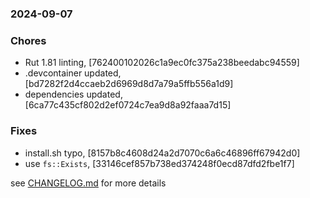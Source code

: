 ### 2024-09-07

### Chores
+ Rut 1.81 linting, [762400102026c1a9ec0fc375a238beedabc94559]
+ .devcontainer updated, [bd7282f2d4ccaeb2d6969d8d7a79a5ffb556a1d9]
+ dependencies updated, [6ca77c435cf802d2ef0724c7ea9d8a92faaa7d15]

### Fixes
+ install.sh typo, [8157b8c4608d24a2d7070c6a6c46896ff67942d0]
+ use `fs::Exists`, [33146cef857b738ed374248f0ecd87dfd2fbe1f7]

see <a href='https://github.com/mrjackwills/screen_control_backend/blob/main/CHANGELOG.md'>CHANGELOG.md</a> for more details
